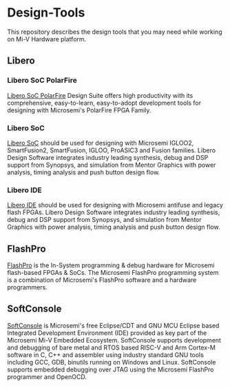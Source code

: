 # Design-Tools
This repository describes the design tools that you may need while working on Mi-V Hardware platform.

## Libero


### Libero SoC PolarFire
[Libero SoC PolarFire](https://www.microsemi.com/product-directory/design-resources/3863-libero-soc-polarfire) Design Suite offers high productivity with its comprehensive, easy-to-learn, easy-to-adopt development tools for designing with Microsemi's PolarFire FPGA Family.

### Libero SoC
[Libero SoC](https://www.microsemi.com/product-directory/design-resources/1750-libero-soc) should be used for designing with Microsemi IGLOO2, SmartFusion2, SmartFusion, IGLOO, ProASIC3 and Fusion families. Libero Design Software integrates industry leading synthesis, debug and DSP support from Synopsys, and simulation from Mentor Graphics with power analysis, timing analysis and push button design flow.

### Libero IDE
[Libero IDE](https://www.microsemi.com/product-directory/design-resources/1751-libero-ide) should be used for designing with Microsemi antifuse and legacy flash FPGAs. Libero Design Software integrates industry leading synthesis, debug and DSP support from Synopsys, and simulation from Mentor Graphics with power analysis, timing analysis and push button design flow.

## FlashPro
[FlashPro](https://www.microsemi.com/product-directory/programming/4977-flashpro) is the In-System programming & debug hardware for Microsemi flash-based FPGAs & SoCs. The Microsemi FlashPro programming system is a combination of Microsemi's FlashPro software and a hardware programmers.

## SoftConsole
[SoftConsole](https://github.com/RISCV-on-Microsemi-FPGA/SoftConsole) is Microsemi's free Eclipse/CDT and GNU MCU Eclipse based Integrated Development Environment (IDE) provided as key part of the Microsemi Mi-V Embedded Ecosystem. SoftConsole supports development and debugging of bare metal and RTOS based RISC-V and Arm Cortex-M software in C, C++ and assembler using industry standard GNU tools including GCC, GDB, binutils running on Windows and Linux. SoftConsole supports embedded debugging over JTAG using the Microsemi FlashPro programmer and OpenOCD.
